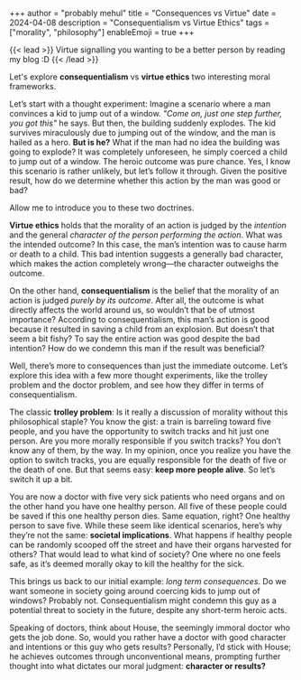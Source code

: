 +++
author = "probably mehul"
title = "Consequences vs Virtue"
date = 2024-04-08
description = "Consequentialism vs Virtue Ethics"
tags = ["morality", "philosophy"]
enableEmoji = true
+++

{{< lead >}}
Virtue signalling you wanting to be a better person by reading my blog :D
{{< /lead >}}

Let's explore **consequentialism** vs **virtue ethics** two interesting moral frameworks.

Let’s start with a thought experiment: Imagine a scenario where a man convinces a kid to jump out of a window. *"Come on, just one step further, you got this"* he says. But then, the building suddenly explodes. The kid survives miraculously due to jumping out of the window, and the man is hailed as a hero. **But is he?** What if the man had no idea the building was going to explode? It was completely unforeseen, he simply coerced a child to jump out of a window. The heroic outcome was pure chance. Yes, I know this scenario is rather unlikely, but let’s follow it through. Given the positive result, how do we determine whether this action by the man was good or bad?

Allow me to introduce you to these two doctrines.

**Virtue ethics** holds that the morality of an action is judged by the *intention* and the general *character of the person performing the action*. What was the intended outcome? In this case, the man’s intention was to cause harm or death to a child. This bad intention suggests a generally bad character, which makes the action completely wrong—the character outweighs the outcome.

On the other hand, **consequentialism** is the belief that the morality of an action is judged *purely by its outcome*. After all, the outcome is what directly affects the world around us, so wouldn’t that be of utmost importance? According to consequentialism, this man’s action is good because it resulted in saving a child from an explosion. But doesn’t that seem a bit fishy? To say the entire action was good despite the bad intention? How do we condemn this man if the result was beneficial?

Well, there’s more to consequences than just the immediate outcome. Let’s explore this idea with a few more thought experiments, like the trolley problem and the doctor problem, and see how they differ in terms of consequentialism.

The classic **trolley problem**: Is it really a discussion of morality without this philosophical staple? You know the gist: a train is barreling toward five people, and you have the opportunity to switch tracks and hit just one person. Are you more morally responsible if you switch tracks? You don’t know any of them, by the way. In my opinion, once you realize you have the option to switch tracks, you are equally responsible for the death of five or the death of one. But that seems easy: **keep more people alive**. So let’s switch it up a bit.

You are now a doctor with five very sick patients who need organs and on the other hand you have one healthy person. All five of these people could be saved if this one healthy person dies. Same equation, right? One healthy person to save five. While these seem like identical scenarios, here’s why they’re not the same: **societal implications**. What happens if healthy people can be randomly scooped off the street and have their organs harvested for others? That would lead to what kind of society? One where no one feels safe, as it’s deemed morally okay to kill the healthy for the sick.

This brings us back to our initial example: *long term consequences*.
Do we want someone in society going around coercing kids to jump out of windows? Probably not.
Consequentialism might condemn this guy as a potential threat to society in the future, despite any short-term heroic acts.

Speaking of doctors, think about House, the seemingly immoral doctor who gets the job done. So, would you rather have a doctor with good character and intentions or this guy who gets results? Personally, I’d stick with House; he achieves outcomes through unconventional means, prompting further thought into what dictates our moral judgment: **character or results?**
